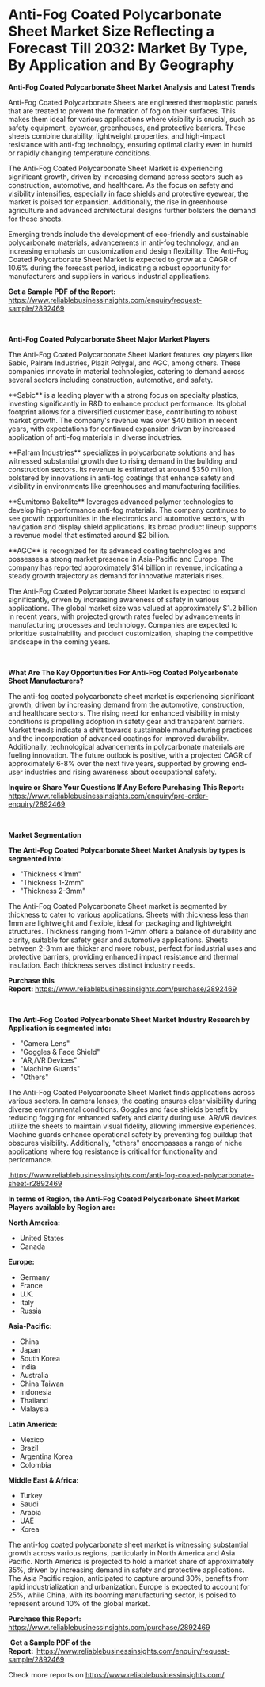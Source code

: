 <p><h1>Anti-Fog Coated Polycarbonate Sheet Market Size Reflecting a Forecast Till 2032: Market By Type, By Application and By Geography</h1></p><p><strong>Anti-Fog Coated Polycarbonate Sheet Market Analysis and Latest Trends</strong></p>
<p><p>Anti-Fog Coated Polycarbonate Sheets are engineered thermoplastic panels that are treated to prevent the formation of fog on their surfaces. This makes them ideal for various applications where visibility is crucial, such as safety equipment, eyewear, greenhouses, and protective barriers. These sheets combine durability, lightweight properties, and high-impact resistance with anti-fog technology, ensuring optimal clarity even in humid or rapidly changing temperature conditions.</p><p>The Anti-Fog Coated Polycarbonate Sheet Market is experiencing significant growth, driven by increasing demand across sectors such as construction, automotive, and healthcare. As the focus on safety and visibility intensifies, especially in face shields and protective eyewear, the market is poised for expansion. Additionally, the rise in greenhouse agriculture and advanced architectural designs further bolsters the demand for these sheets.</p><p>Emerging trends include the development of eco-friendly and sustainable polycarbonate materials, advancements in anti-fog technology, and an increasing emphasis on customization and design flexibility. The Anti-Fog Coated Polycarbonate Sheet Market is expected to grow at a CAGR of 10.6% during the forecast period, indicating a robust opportunity for manufacturers and suppliers in various industrial applications.</p></p>
<p><strong>Get a Sample PDF of the Report:&nbsp;</strong> <a href="https://www.reliablebusinessinsights.com/enquiry/request-sample/2892469?utm_campaign=3086&utm_medium=2&utm_source=Github&utm_content=ia&utm_term=15032025&utm_id=anti-fog-coated-polycarbonate-sheet">https://www.reliablebusinessinsights.com/enquiry/request-sample/2892469</a></p>
<p>&nbsp;</p>
<p><strong>Anti-Fog Coated Polycarbonate Sheet Major Market Players</strong></p>
<p><p>The Anti-Fog Coated Polycarbonate Sheet Market features key players like Sabic, Palram Industries, Plazit Polygal, and AGC, among others. These companies innovate in material technologies, catering to demand across several sectors including construction, automotive, and safety.</p><p>**Sabic** is a leading player with a strong focus on specialty plastics, investing significantly in R&D to enhance product performance. Its global footprint allows for a diversified customer base, contributing to robust market growth. The company's revenue was over $40 billion in recent years, with expectations for continued expansion driven by increased application of anti-fog materials in diverse industries.</p><p>**Palram Industries** specializes in polycarbonate solutions and has witnessed substantial growth due to rising demand in the building and construction sectors. Its revenue is estimated at around $350 million, bolstered by innovations in anti-fog coatings that enhance safety and visibility in environments like greenhouses and manufacturing facilities.</p><p>**Sumitomo Bakelite** leverages advanced polymer technologies to develop high-performance anti-fog materials. The company continues to see growth opportunities in the electronics and automotive sectors, with navigation and display shield applications. Its broad product lineup supports a revenue model that estimated around $2 billion.</p><p>**AGC** is recognized for its advanced coating technologies and possesses a strong market presence in Asia-Pacific and Europe. The company has reported approximately $14 billion in revenue, indicating a steady growth trajectory as demand for innovative materials rises.</p><p>The Anti-Fog Coated Polycarbonate Sheet Market is expected to expand significantly, driven by increasing awareness of safety in various applications. The global market size was valued at approximately $1.2 billion in recent years, with projected growth rates fueled by advancements in manufacturing processes and technology. Companies are expected to prioritize sustainability and product customization, shaping the competitive landscape in the coming years.</p></p>
<p>&nbsp;</p>
<p><strong>What Are The Key Opportunities For Anti-Fog Coated Polycarbonate Sheet Manufacturers?</strong></p>
<p><p>The anti-fog coated polycarbonate sheet market is experiencing significant growth, driven by increasing demand from the automotive, construction, and healthcare sectors. The rising need for enhanced visibility in misty conditions is propelling adoption in safety gear and transparent barriers. Market trends indicate a shift towards sustainable manufacturing practices and the incorporation of advanced coatings for improved durability. Additionally, technological advancements in polycarbonate materials are fueling innovation. The future outlook is positive, with a projected CAGR of approximately 6-8% over the next five years, supported by growing end-user industries and rising awareness about occupational safety.</p></p>
<p><strong>Inquire or Share Your Questions If Any Before Purchasing This Report:</strong> <a href="https://www.reliablebusinessinsights.com/enquiry/pre-order-enquiry/2892469?utm_campaign=3086&utm_medium=2&utm_source=Github&utm_content=ia&utm_term=15032025&utm_id=anti-fog-coated-polycarbonate-sheet">https://www.reliablebusinessinsights.com/enquiry/pre-order-enquiry/2892469</a></p>
<p>&nbsp;</p>
<p><strong>Market Segmentation</strong></p>
<p><strong>The Anti-Fog Coated Polycarbonate Sheet Market Analysis by types is segmented into:</strong></p>
<p><ul><li>"Thickness <1mm"</li><li>"Thickness 1-2mm"</li><li>"Thickness 2-3mm"</li></ul></p>
<p><p>The Anti-Fog Coated Polycarbonate Sheet market is segmented by thickness to cater to various applications. Sheets with thickness less than 1mm are lightweight and flexible, ideal for packaging and lightweight structures. Thickness ranging from 1-2mm offers a balance of durability and clarity, suitable for safety gear and automotive applications. Sheets between 2-3mm are thicker and more robust, perfect for industrial uses and protective barriers, providing enhanced impact resistance and thermal insulation. Each thickness serves distinct industry needs.</p></p>
<p><strong>Purchase this Report:&nbsp;</strong><a href="https://www.reliablebusinessinsights.com/purchase/2892469?utm_campaign=3086&utm_medium=2&utm_source=Github&utm_content=ia&utm_term=15032025&utm_id=anti-fog-coated-polycarbonate-sheet">https://www.reliablebusinessinsights.com/purchase/2892469</a></p>
<p>&nbsp;</p>
<p><strong>The Anti-Fog Coated Polycarbonate Sheet Market Industry Research by Application is segmented into:</strong></p>
<p><ul><li>"Camera Lens"</li><li>"Goggles & Face Shield"</li><li>"AR,/VR Devices"</li><li>"Machine Guards"</li><li>"Others"</li></ul></p>
<p><p>The Anti-Fog Coated Polycarbonate Sheet Market finds applications across various sectors. In camera lenses, the coating ensures clear visibility during diverse environmental conditions. Goggles and face shields benefit by reducing fogging for enhanced safety and clarity during use. AR/VR devices utilize the sheets to maintain visual fidelity, allowing immersive experiences. Machine guards enhance operational safety by preventing fog buildup that obscures visibility. Additionally, "others" encompasses a range of niche applications where fog resistance is critical for functionality and performance.</p></p>
<p><a href="https://www.reliablebusinessinsights.com/anti-fog-coated-polycarbonate-sheet-r2892469?utm_campaign=3086&utm_medium=2&utm_source=Github&utm_content=ia&utm_term=15032025&utm_id=anti-fog-coated-polycarbonate-sheet">&nbsp;https://www.reliablebusinessinsights.com/anti-fog-coated-polycarbonate-sheet-r2892469</a></p>
<p><strong>In terms of Region, the Anti-Fog Coated Polycarbonate Sheet Market Players available by Region are:</strong></p>
<p>
    <p> <strong> North America: </strong>
        <ul>
            <li>United States</li>
            <li>Canada</li>
        </ul>
        </p> 
    <p> <strong> Europe: </strong>
        <ul>
            <li>Germany</li>
            <li>France</li>
            <li>U.K.</li>
            <li>Italy</li>
            <li>Russia</li>
        </ul>
        </p> 
    <p> <strong> Asia-Pacific: </strong>
        <ul>
            <li>China</li>
            <li>Japan</li>
            <li>South Korea</li>
            <li>India</li>
            <li>Australia</li>
            <li>China Taiwan</li>
            <li>Indonesia</li>
            <li>Thailand</li>
            <li>Malaysia</li>
        </ul>
        </p> 
    <p> <strong> Latin America: </strong>
        <ul>
            <li>Mexico</li>
            <li>Brazil</li>
            <li>Argentina Korea</li>
            <li>Colombia</li>
        </ul>
        </p> 
    <p> <strong> Middle East & Africa: </strong>
        <ul>
            <li>Turkey</li>
            <li>Saudi</li>
            <li>Arabia</li>
            <li>UAE</li>
            <li>Korea</li>
        </ul>
    </p>
    </p>
<p><p>The anti-fog coated polycarbonate sheet market is witnessing substantial growth across various regions, particularly in North America and Asia Pacific. North America is projected to hold a market share of approximately 35%, driven by increasing demand in safety and protective applications. The Asia Pacific region, anticipated to capture around 30%, benefits from rapid industrialization and urbanization. Europe is expected to account for 25%, while China, with its booming manufacturing sector, is poised to represent around 10% of the global market.</p></p>
<p><strong>Purchase this Report: </strong><a href="https://www.reliablebusinessinsights.com/purchase/2892469?utm_campaign=3086&utm_medium=2&utm_source=Github&utm_content=ia&utm_term=15032025&utm_id=anti-fog-coated-polycarbonate-sheet">https://www.reliablebusinessinsights.com/purchase/2892469</a></p>
<p>&nbsp;<strong>Get a Sample PDF of the Report:&nbsp;&nbsp;</strong><a href="https://www.reliablebusinessinsights.com/enquiry/request-sample/2892469?utm_campaign=3086&utm_medium=2&utm_source=Github&utm_content=ia&utm_term=15032025&utm_id=anti-fog-coated-polycarbonate-sheet">https://www.reliablebusinessinsights.com/enquiry/request-sample/2892469</a></p>
<p><strong></strong></p>
<p>Check more reports on <a href="https://www.reliablebusinessinsights.com/?utm_campaign=3086&utm_medium=2&utm_source=Github&utm_content=ia&utm_term=15032025&utm_id=anti-fog-coated-polycarbonate-sheet">https://www.reliablebusinessinsights.com/</a></p>